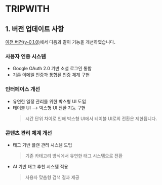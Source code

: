 # TRIPWITH

## 1. 버전 업데이트 사항

[이전 버전(v-0.1.0)](https://github.com/tripwith-dev/tripwith/blob/main/docs/v-0.1.0.md)에서 다음과 같이 기능을 개선하였습니다.

### 사용자 인증 시스템

-   Google OAuth 2.0 기반 소셜 로그인 통합
-   기존 이메일 인증과 통합된 인증 체계 구현

### 인터페이스 개선

-   유연한 일정 관리를 위한 박스형 UI 도입
-   테이블 UI ⟶ 박스형 UI 전환 기능 구현
    > 시간 단위 차이로 인해 박스형 UI에서 테이블 UI로의 전환은 제한됩니다.

### 콘텐츠 관리 체계 개선

-   태그 기반 플랜 관리 시스템 도입
    > 기존 카테고리 방식에서 유연한 태그 시스템으로 전환
-   AI 기반 태그 추천 시스템 적용
    > 사용자 맞춤형 검색 결과 제공
